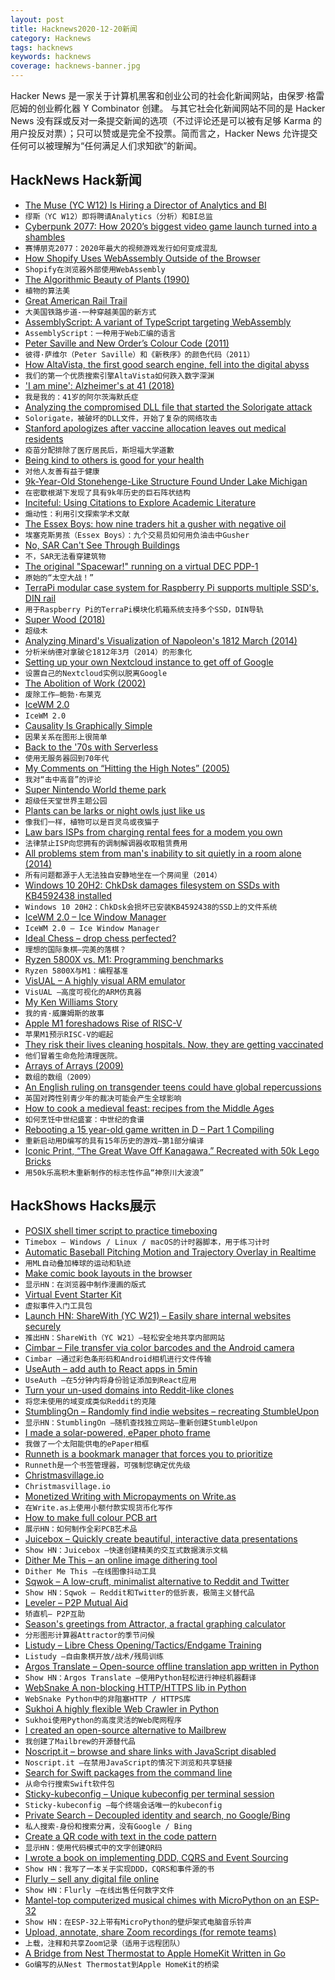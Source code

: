 ```yaml
---
layout: post
title: Hacknews2020-12-20新闻
category: Hacknews
tags: hacknews
keywords: hacknews
coverage: hacknews-banner.jpg
---
```


Hacker News 是一家关于计算机黑客和创业公司的社会化新闻网站，由保罗·格雷厄姆的创业孵化器 Y Combinator 创建。
与其它社会化新闻网站不同的是 Hacker News 没有踩或反对一条提交新闻的选项（不过评论还是可以被有足够 Karma 的用户投反对票）；只可以赞或是完全不投票。简而言之，Hacker News 允许提交任何可以被理解为“任何满足人们求知欲”的新闻。

## HackNews Hack新闻


- [The Muse (YC W12) Is Hiring a Director of Analytics and BI](https://www.themuse.com/jobs/themuse/director-of-analytics-business-intelligence)
- `缪斯（YC W12）即将聘请Analytics（分析）和BI总监`
- [Cyberpunk 2077: How 2020’s biggest video game launch turned into a shambles](https://www.theguardian.com/games/2020/dec/18/cyberpunk-2077-how-2020s-biggest-video-game-launch-turned-into-a-shambles)
- `赛博朋克2077：2020年最大的视频游戏发行如何变成混乱`
- [How Shopify Uses WebAssembly Outside of the Browser](https://shopify.engineering/shopify-webassembly)
- `Shopify在浏览器外部使用WebAssembly`
- [The Algorithmic Beauty of Plants (1990)](http://algorithmicbotany.org/papers/#abop)
- `植物的算法美`
- [Great American Rail Trail](http://www.bbc.com/travel/story/20201213-a-new-way-to-travel-across-the-us)
- `大美国铁路步道-一种穿越美国的新方式`
- [AssemblyScript: A variant of TypeScript targeting WebAssembly](https://www.assemblyscript.org/)
- `AssemblyScript：一种用于Web汇编的语言`
- [Peter Saville and New Order’s Colour Code (2011)](https://wharferj.wordpress.com/2011/04/19/peter-saville-new-order-colour-code/)
- `彼得·萨维尔（Peter Saville）和《新秩序》的颜色代码（2011）`
- [How AltaVista, the first good search engine, fell into the digital abyss](https://tedium.co/2020/12/15/altavista-history-digital-dot-com-domain-name)
- `我们的第一个优质搜索引擎AltaVista如何跌入数字深渊`
- ['I am mine': Alzheimer's at 41 (2018)](https://www.macleans.ca/news/canada/i-am-mine-this-is-what-alzheimers-is-like-at-41/)
- `我是我的：41岁的阿尔茨海默氏症`
- [Analyzing the compromised DLL file that started the Solorigate attack](https://www.microsoft.com/security/blog/2020/12/18/analyzing-solorigate-the-compromised-dll-file-that-started-a-sophisticated-cyberattack-and-how-microsoft-defender-helps-protect/)
- `Solorigate，被破坏的DLL文件，开始了复杂的网络攻击`
- [Stanford apologizes after vaccine allocation leaves out medical residents](https://www.npr.org/sections/coronavirus-live-updates/2020/12/18/948176807/stanford-apologizes-after-vaccine-allocation-leaves-out-nearly-all-medical-resid)
- `疫苗分配排除了医疗居民后，斯坦福大学道歉`
- [Being kind to others is good for your health](https://www.bbc.com/future/article/20201215-why-being-kind-to-others-is-good-for-your-health)
- `对他人友善有益于健康`
- [9k-Year-Old Stonehenge-Like Structure Found Under Lake Michigan](https://archaeology-world.com/9000-year-old-stonehenge-like-structure-found-under-lake-michigan/)
- `在密歇根湖下发现了具有9k年历史的巨石阵状结构`
- [Inciteful: Using Citations to Explore Academic Literature](https://inciteful.xyz/)
- `煽动性：利用引文探索学术文献`
- [The Essex Boys: how nine traders hit a gusher with negative oil](https://www.bloomberg.com/news/features/2020-12-10/stock-market-when-oil-when-negative-these-essex-traders-pounced)
- `埃塞克斯男孩（Essex Boys）：九个交易员如何用负油击中Gusher`
- [No, SAR Can't See Through Buildings](https://www.capellaspace.com/no-sar-cant-see-through-buildings/)
- `不，SAR无法看穿建筑物`
- [The original "Spacewar!" running on a virtual DEC PDP-1](https://www.masswerk.at/spacewar/)
- `原始的“太空大战！”`
- [TerraPi modular case system for Raspberry Pi supports multiple SSD's, DIN rail](https://www.cnx-software.com/2020/12/19/terrapi-modular-case-for-raspberry-pi-supports-multiple-ssds-din-rail-horizontal-vertical-mounts/)
- `用于Raspberry Pi的TerraPi模块化机箱系统支持多个SSD，DIN导轨`
- [Super Wood (2018)](https://www.scientificamerican.com/article/stronger-than-steel-able-to-stop-a-speeding-bullet-mdash-it-rsquo-s-super-wood/)
- `超级木`
- [Analyzing Minard's Visualization of Napoleon's 1812 March (2014)](https://thoughtbot.com/blog/analyzing-minards-visualization-of-napoleons-1812-march)
- `分析米纳德对拿破仑1812年3月（2014）的形象化`
- [Setting up your own Nextcloud instance to get off of Google](https://kiramclean.com/blog/how-to-set-up-your-own-nextcloud-server/)
- `设置自己的Nextcloud实例以脱离Google`
- [The Abolition of Work (2002)](https://theanarchistlibrary.org/library/bob-black-the-abolition-of-work)
- `废除工作–鲍勃·布莱克`
- [IceWM 2.0](https://github.com/ice-wm/icewm/releases/tag/2.0.0)
- `IceWM 2.0`
- [Causality Is Graphically Simple](https://arxiv.org/abs/2012.09086)
- `因果关系在图形上很简单`
- [Back to the '70s with Serverless](http://evrl.com/devops/cloud/2020/12/18/serverless.html)
- `使用无服务器回到70年代`
- [My Comments on “Hitting the High Notes” (2005)](https://ericsink.com/articles/Choir.html)
- `我对“击中高音”的评论`
- [Super Nintendo World theme park](https://www.youtube.com/watch?v=hQaRBOI-9kg)
- `超级任天堂世界主题公园`
- [Plants can be larks or night owls just like us](https://phys.org/news/2020-12-larks-night-owls.html)
- `像我们一样，植物可以是百灵鸟或夜猫子`
- [Law bars ISPs from charging rental fees for a modem you own](https://www.engadget.com/tvpa-bans-isp-rental-fees-for-owned-modems-213955005.html)
- `法律禁止ISP向您拥有的调制解调器收取租赁费用`
- [All problems stem from man's inability to sit quietly in a room alone (2014)](https://www.theguardian.com/lifeandstyle/2014/jul/19/change-your-life-sit-down-and-think)
- `所有问题都源于人无法独自安静地坐在一个房间里（2014）`
- [Windows 10 20H2: ChkDsk damages filesystem on SSDs with KB4592438 installed](https://borncity.com/win/2020/12/18/windows-10-20h2-chkdsk-damages-file-system-on-ssds-with-update-kb4592438-installed/)
- `Windows 10 20H2：ChkDsk会损坏已安装KB4592438的SSD上的文件系统`
- [IceWM 2.0 – Ice Window Manager](https://ice-wm.org/)
- `IceWM 2.0 – Ice Window Manager`
- [Ideal Chess – drop chess perfected?](https://www.lesswrong.com/posts/gXLqCxELLKZRTWoMc/ideal-chess-drop-chess-perfected)
- `理想的国际象棋–完美的落棋？`
- [Ryzen 5800X vs. M1: Programming benchmarks](https://github.com/tuhdo/tuhdo.github.io/blob/master/emacs-tutor/zen3_vs_m1.org)
- `Ryzen 5800X与M1：编程基准`
- [VisUAL – A highly visual ARM emulator](https://salmanarif.bitbucket.io/visual/index.html)
- `VisUAL –高度可视化的ARM仿真器`
- [My Ken Williams Story](https://blitter.net/blog/2020/12/03/my-ken-williams-story/)
- `我的肯·威廉姆斯的故事`
- [Apple M1 foreshadows Rise of RISC-V](https://erik-engheim.medium.com/apple-m1-foreshadows-risc-v-dd63a62b2562)
- `苹果M1预示RISC-V的崛起`
- [They risk their lives cleaning hospitals. Now, they are getting vaccinated](https://www.latimes.com/california/story/2020-12-19/covid-vaccine-california-hospital-custodial-workers)
- `他们冒着生命危险清理医院。`
- [Arrays of Arrays (2009)](https://ericlippert.com/2009/08/17/arrays-of-arrays/)
- `数组的数组（2009）`
- [An English ruling on transgender teens could have global repercussions](https://www.economist.com/international/2020/12/12/an-english-ruling-on-transgender-teens-could-have-global-repercussions)
- `英国对跨性别青少年的裁决可能会产生全球影响`
- [How to cook a medieval feast: recipes from the Middle Ages](https://blog.britishmuseum.org/how-to-cook-a-medieval-feast/)
- `如何烹饪中世纪盛宴：中世纪的食谱`
- [Rebooting a 15 year-old game written in D – Part 1 Compiling](https://speps.fr/articles/torus-trooper-part1/)
- `重新启动用D编写的具有15年历史的游戏–第1部分编译`
- [Iconic Print, “The Great Wave Off Kanagawa,” Recreated with 50k Lego Bricks](https://www.openculture.com/2020/12/hokusais-iconic-print-the-great-wave-off-kanagawa-recreated-with-50000-lego-bricks.html)
- `用50k乐高积木重新制作的标志性作品“神奈川大波浪”`


## HackShows Hacks展示

- [ POSIX shell timer script to practice timeboxing](https://github.com/susam/timebox)
- `Timebox – Windows / Linux / macOS的计时器脚本，用于练习计时`
- [ Automatic Baseball Pitching Motion and Trajectory Overlay in Realtime](https://github.com/chonyy/ML-auto-baseball-pitching-overlay)
- `用ML自动叠加棒球的运动和轨迹`
- [ Make comic book layouts in the browser](https://andrewfulrich.gitlab.io/panelle/)
- `显示HN：在浏览器中制作漫画的版式`
- [ Virtual Event Starter Kit](https://vercel.com/virtual-event-starter-kit)
- `虚拟事件入门工具包`
- [Launch HN: ShareWith (YC W21) – Easily share internal websites securely](item?id=25457085)
- `推出HN：ShareWith（YC W21）–轻松安全地共享内部网站`
- [ Cimbar – File transfer via color barcodes and the Android camera](https://github.com/sz3/libcimbar)
- `Cimbar –通过彩色条形码和Android相机进行文件传输`
- [ UseAuth – add auth to React apps in 5min](https://useauth.dev/)
- `UseAuth –在5分钟内将身份验证添加到React应用`
- [ Turn your un-used domains into Reddit-like clones](item?id=25460880)
- `将您未使用的域变成类似Reddit的克隆`
- [ StumblingOn – Randomly find indie websites – recreating StumbleUpon](https://stumblingon.com)
- `显示HN：StumblingOn –随机查找独立网站–重新创建StumbleUpon`
- [ I made a solar-powered, ePaper photo frame](item?id=25461853)
- `我做了一个太阳能供电的ePaper相框`
- [ Runneth is a bookmark manager that forces you to prioritize](https://chrome.google.com/webstore/detail/runneth/dmihmacgmljciebmenpanbfkllboajkl)
- `Runneth是一个书签管理器，可强制您确定优先级`
- [ Christmasvillage.io](https://www.christmasvillage.io)
- `Christmasvillage.io`
- [ Monetized Writing with Micropayments on Write.as](https://write.as/blog/monetize-your-writing-with-micropayments)
- `在Write.as上使用小额付款实现货币化写作`
- [ How to make full colour PCB art](https://pixel.curious.supplies/blog/pcb_art/)
- `展示HN：如何制作全彩PCB艺术品`
- [ Juicebox – Quickly create beautiful, interactive data presentations](https://www.juiceanalytics.com/juicebox)
- `Show HN：Juicebox –快速创建精美的交互式数据演示文稿`
- [ Dither Me This – an online image dithering tool](https://doodad.dev/dither-me-this)
- `Dither Me This –在线图像抖动工具`
- [ Sqwok – A low-cruft, minimalist alternative to Reddit and Twitter](https://sqwok.im/)
- `Show HN：Sqwok – Reddit和Twitter的低折衷，极简主义替代品`
- [ Leveler – P2P Mutual Aid](https://leveler.info)
- `矫直机– P2P互助`
- [ Season's greetings from Attractor, a fractal graphing calculator](https://attr.actor/snapshots/ddmjrphmqtvvsdyy)
- `分形图形计算器Attractor的季节问候`
- [ Listudy – Libre Chess Opening/Tactics/Endgame Training](https://listudy.org/en)
- `Listudy –自由象棋开放/战术/残局训练`
- [ Argos Translate – Open-source offline translation app written in Python](https://github.com/argosopentech/argos-translate)
- `Show HN：Argos Translate –使用Python轻松进行神经机器翻译`
- [ WebSnake A non-blocking HTTP/HTTPS lib in Python](https://github.com/untwisted/websnake)
- `WebSnake Python中的非阻塞HTTP / HTTPS库`
- [ Sukhoi A highly flexible Web Crawler in Python](https://github.com/untwisted/sukhoi)
- `Sukhoi使用Python的高度灵活的Web爬网程序`
- [ I created an open-source alternative to Mailbrew](https://github.com/uduakabaci/Paisley)
- `我创建了Mailbrew的开源替代品`
- [ Noscript.it – browse and share links with JavaScript disabled](https://noscript.it)
- `Noscript.it –在禁用JavaScript的情况下浏览和共享链接`
- [ Search for Swift packages from the command line](https://github.com/theolampert/SPMSearch)
- `从命令行搜索Swift软件包`
- [ Sticky-kubeconfig – Unique kubeconfig per terminal session](https://github.com/mlowery/sticky-kubeconfig)
- `Sticky-kubeconfig –每个终端会话唯一的kubeconfig`
- [ Private Search – Decoupled identity and search, no Google/Bing](https://private.sh)
- `私人搜索-身份和搜索分离，没有Google / Bing`
- [ Create a QR code with text in the code pattern](http://qr.new)
- `显示HN：使用代码模式中的文字创建QR码`
- [ I wrote a book on implementing DDD, CQRS and Event Sourcing](https://leanpub.com/implementing-ddd-cqrs-and-event-sourcing)
- `Show HN：我写了一本关于实现DDD，CQRS和事件源的书`
- [ Flurly – sell any digital file online](https://flurly.com/)
- `Show HN：Flurly –在线出售任何数字文件`
- [ Mantel-top computerized musical chimes with MicroPython on an ESP-32](https://github.com/keredson/chimes/blob/main/README.md)
- `Show HN：在ESP-32上带有MicroPython的壁炉架式电脑音乐铃声`
- [ Upload, annotate, share Zoom recordings (for remote teams)](https://tapehouse.co/)
- `上载，注释和共享Zoom记录（适用于远程团队）`
- [ A Bridge from Nest Thermostat to Apple HomeKit Written in Go](https://github.com/yangl1996/nesthub)
- `Go编写的从Nest Thermostat到Apple HomeKit的桥梁`

